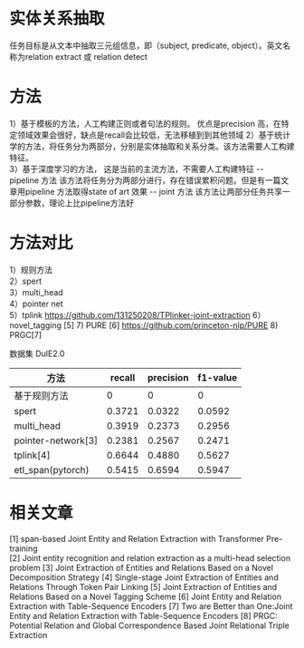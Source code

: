 # 实体关系抽取
任务目标是从文本中抽取三元组信息，即（subject, predicate, object）。英文名称为relation extract 或 relation detect

# 方法
1）基于模板的方法，人工构建正则或者句法的规则。 优点是precision 高，在特定领域效果会很好，缺点是recall会比较低，无法移植到到其他领域
2）基于统计学的方法，将任务分为两部分，分别是实体抽取和关系分类。该方法需要人工构建特征。  
3）基于深度学习的方法， 这是当前的主流方法，不需要人工构建特征
    -- pipeline 方法  该方法将任务分为两部分进行，存在错误累积问题。但是有一篇文章用pipeline 方法取得state of art 效果
    -- joint 方法  该方法让两部分任务共享一部分参数，理论上比pipeline方法好  

# 方法对比
1）规则方法  
2）spert  
3）multi_head  
4）pointer net  
5）tplink  https://github.com/131250208/TPlinker-joint-extraction
6）novel_tagging [5]
7) PURE [6]  https://github.com/princeton-nlp/PURE
8) PRGC[7] 

数据集 DuIE2.0 

| 方法 | recall | precision | f1-value |  
| --- | ------ | --------- | -------- |  
| 基于规则方法 | 0 | 0 | 0 |
| spert | 0.3721 | 0.0322 | 0.0592 |
| multi_head | 0.3919 | 0.2373 | 0.2956 |
| pointer-network[3] | 0.2381 | 0.2567 | 0.2471 |
| tplink[4] | 0.6644 | 0.4880 | 0.5627 |
| etl_span(pytorch) | 0.5415 | 0.6594 | 0.5947 |


# 相关文章
[1] span-based Joint Entity and Relation Extraction with Transformer Pre-training  
[2] Joint entity recognition and relation extraction as a multi-head selection problem
[3] Joint Extraction of Entities and Relations Based on a Novel Decomposition Strategy 
[4] Single-stage Joint Extraction of Entities and Relations Through Token Pair Linking
[5] Joint Extraction of Entities and Relations Based on a Novel Tagging Scheme
[6] Joint Entity and Relation Extraction with Table-Sequence Encoders
[7] Two are Better than One:Joint Entity and Relation Extraction with Table-Sequence Encoders
[8] PRGC: Potential Relation and Global Correspondence Based Joint Relational Triple Extraction
